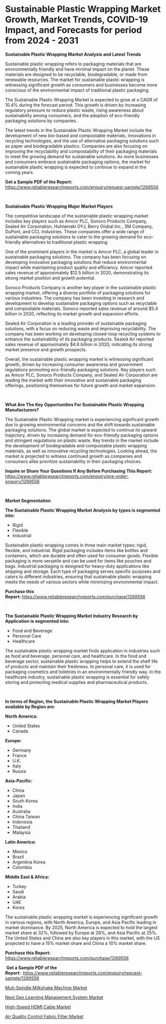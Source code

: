 <p><h1>Sustainable Plastic Wrapping Market Growth, Market Trends, COVID-19 Impact, and Forecasts for period from 2024 - 2031</h1></p><p><strong>Sustainable Plastic Wrapping Market Analysis and Latest Trends</strong></p>
<p><p>Sustainable plastic wrapping refers to packaging materials that are environmentally friendly and have minimal impact on the planet. These materials are designed to be recyclable, biodegradable, or made from renewable resources. The market for sustainable plastic wrapping is witnessing significant growth as consumers and businesses become more conscious of the environmental impact of traditional plastic packaging.</p><p>The Sustainable Plastic Wrapping Market is expected to grow at a CAGR of 10.4% during the forecast period. This growth is driven by increasing regulatory pressure to reduce plastic waste, rising awareness about sustainability among consumers, and the adoption of eco-friendly packaging solutions by companies. </p><p>The latest trends in the Sustainable Plastic Wrapping Market include the development of new bio-based and compostable materials, innovations in recycling technologies, and the use of alternative packaging solutions such as paper and biodegradable plastics. Companies are also focusing on improving the recyclability and compostability of their packaging materials to meet the growing demand for sustainable solutions. As more businesses and consumers embrace sustainable packaging options, the market for sustainable plastic wrapping is expected to continue to expand in the coming years.</p></p>
<p><strong>Get a Sample PDF of the Report:&nbsp;</strong> <a href="https://www.reliableresearchreports.com/enquiry/request-sample/1269556">https://www.reliableresearchreports.com/enquiry/request-sample/1269556</a></p>
<p>&nbsp;</p>
<p><strong>Sustainable Plastic Wrapping Major Market Players</strong></p>
<p><p>The competitive landscape of the sustainable plastic wrapping market includes key players such as Amcor PLC, Sonoco Products Company, Sealed Air Corporation, Huhtamaki OYJ, Berry Global Inc., 3M Company, DuPont, and CCL Industries. These companies offer a wide range of sustainable packaging solutions to cater to the growing demand for eco-friendly alternatives to traditional plastic wrapping.</p><p>One of the prominent players in the market is Amcor PLC, a global leader in sustainable packaging solutions. The company has been focusing on developing innovative packaging solutions that reduce environmental impact while maintaining product quality and efficiency. Amcor reported sales revenue of approximately $12.5 billion in 2020, demonstrating its strong market position and growth potential.</p><p>Sonoco Products Company is another key player in the sustainable plastic wrapping market, offering a diverse portfolio of packaging solutions for various industries. The company has been investing in research and development to develop sustainable packaging options such as recyclable and compostable materials. Sonoco reported sales revenue of around $5.4 billion in 2020, reflecting its market growth and expansion efforts.</p><p>Sealed Air Corporation is a leading provider of sustainable packaging solutions, with a focus on reducing waste and improving recyclability. The company has been working on developing closed-loop recycling systems to enhance the sustainability of its packaging products. Sealed Air reported sales revenue of approximately $4.8 billion in 2020, indicating its strong market presence and growth prospects.</p><p>Overall, the sustainable plastic wrapping market is witnessing significant growth, driven by increasing consumer awareness and government regulations promoting eco-friendly packaging solutions. Key players such as Amcor PLC, Sonoco Products Company, and Sealed Air Corporation are leading the market with their innovative and sustainable packaging offerings, positioning themselves for future growth and market expansion.</p></p>
<p>&nbsp;</p>
<p><strong>What Are The Key Opportunities For Sustainable Plastic Wrapping Manufacturers?</strong></p>
<p><p>The Sustainable Plastic Wrapping market is experiencing significant growth due to growing environmental concerns and the shift towards sustainable packaging solutions. The global market is expected to continue its upward trajectory, driven by increasing demand for eco-friendly packaging options and stringent regulations on plastic waste. Key trends in the market include the development of biodegradable and compostable plastic wrapping materials, as well as innovative recycling technologies. Looking ahead, the market is projected to witness continued growth as companies and consumers alike prioritize sustainability in their packaging choices.</p></p>
<p><strong>Inquire or Share Your Questions If Any Before Purchasing This Report:</strong> <a href="https://www.reliableresearchreports.com/enquiry/pre-order-enquiry/1269556">https://www.reliableresearchreports.com/enquiry/pre-order-enquiry/1269556</a></p>
<p>&nbsp;</p>
<p><strong>Market Segmentation</strong></p>
<p><strong>The Sustainable Plastic Wrapping Market Analysis by types is segmented into:</strong></p>
<p><ul><li>Rigid</li><li>Flexible</li><li>Industrial</li></ul></p>
<p><p>Sustainable plastic wrapping comes in three main market types: rigid, flexible, and industrial. Rigid packaging includes items like bottles and containers, which are durable and often used for consumer goods. Flexible packaging is more versatile and can be used for items like pouches and bags. Industrial packaging is designed for heavy-duty applications like shipping and storage. Each type of packaging serves specific purposes and caters to different industries, ensuring that sustainable plastic wrapping meets the needs of various sectors while minimizing environmental impact.</p></p>
<p><strong>Purchase this Report:&nbsp;</strong><a href="https://www.reliableresearchreports.com/purchase/1269556">https://www.reliableresearchreports.com/purchase/1269556</a></p>
<p>&nbsp;</p>
<p><strong>The Sustainable Plastic Wrapping Market Industry Research by Application is segmented into:</strong></p>
<p><ul><li>Food and Beverage</li><li>Personal Care</li><li>Healthcare</li></ul></p>
<p><p>The sustainable plastic wrapping market finds application in industries such as food and beverage, personal care, and healthcare. In the food and beverage sector, sustainable plastic wrapping helps to extend the shelf life of products and maintain their freshness. In personal care, it is used for packaging cosmetics and toiletries in an environmentally friendly way. In the healthcare industry, sustainable plastic wrapping is essential for safely storing and protecting medical supplies and pharmaceutical products.</p></p>
<p>&nbsp;</p>
<p><strong>In terms of Region, the Sustainable Plastic Wrapping Market Players available by Region are:</strong></p>
<p>
    <p> <strong> North America: </strong>
        <ul>
            <li>United States</li>
            <li>Canada</li>
        </ul>
        </p> 
    <p> <strong> Europe: </strong>
        <ul>
            <li>Germany</li>
            <li>France</li>
            <li>U.K.</li>
            <li>Italy</li>
            <li>Russia</li>
        </ul>
        </p> 
    <p> <strong> Asia-Pacific: </strong>
        <ul>
            <li>China</li>
            <li>Japan</li>
            <li>South Korea</li>
            <li>India</li>
            <li>Australia</li>
            <li>China Taiwan</li>
            <li>Indonesia</li>
            <li>Thailand</li>
            <li>Malaysia</li>
        </ul>
        </p> 
    <p> <strong> Latin America: </strong>
        <ul>
            <li>Mexico</li>
            <li>Brazil</li>
            <li>Argentina Korea</li>
            <li>Colombia</li>
        </ul>
        </p> 
    <p> <strong> Middle East & Africa: </strong>
        <ul>
            <li>Turkey</li>
            <li>Saudi</li>
            <li>Arabia</li>
            <li>UAE</li>
            <li>Korea</li>
        </ul>
    </p>
    </p>
<p><p>The sustainable plastic wrapping market is experiencing significant growth in various regions, with North America, Europe, and Asia Pacific leading in market dominance. By 2025, North America is expected to hold the largest market share at 32%, followed by Europe at 28%, and Asia Pacific at 25%. The United States and China are also key players in this market, with the US projected to have a 15% market share and China a 10% market share.</p></p>
<p><strong>Purchase this Report: </strong><a href="https://www.reliableresearchreports.com/purchase/1269556">https://www.reliableresearchreports.com/purchase/1269556</a></p>
<p>&nbsp;<strong>Get a Sample PDF of the Report:&nbsp;&nbsp;</strong><a href="https://www.reliableresearchreports.com/enquiry/request-sample/1269556">https://www.reliableresearchreports.com/enquiry/request-sample/1269556</a></p>
<p><strong></strong></p>
<p><p><a href="https://github.com/timeliteaut/Market-Research-Report-List-1/blob/main/muti-spindle-milkshake-machine-market.md">Muti-Spindle Milkshake Machine Market</a></p><p><a href="https://github.com/seekum/Market-Research-Report-List-1/blob/main/next-gen-learning-management-system-market.md">Next Gen Learning Management System Market</a></p><p><a href="https://github.com/bobicer/Market-Research-Report-List-2/blob/main/high-speed-hdmi-cable-market.md">High-Speed HDMI Cable Market</a></p><p><a href="https://github.com/nancykennedykellievqfqt2/Market-Research-Report-List-1/blob/main/air-quality-control-fabric-filter-market.md">Air Quality Control Fabric Filter Market</a></p></p>